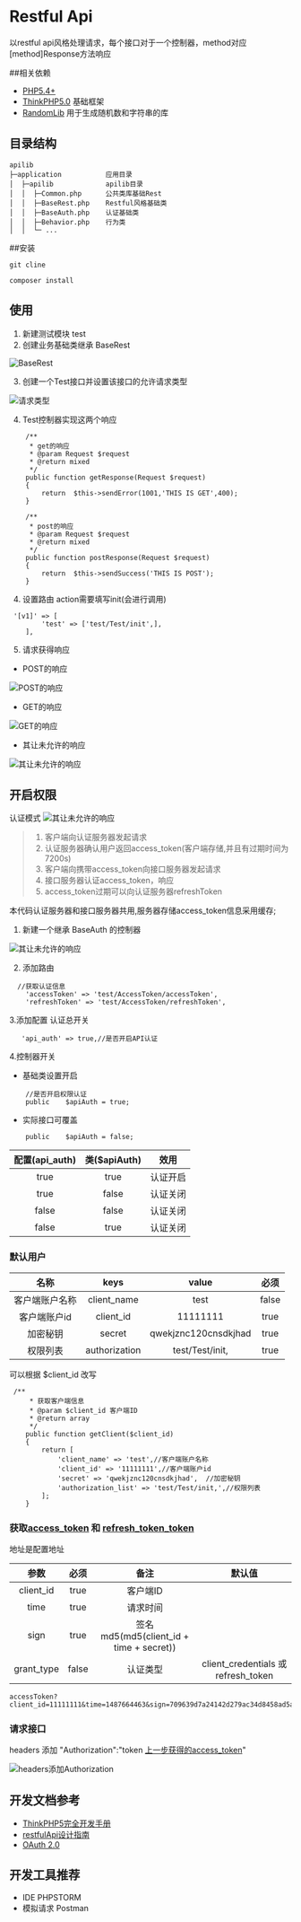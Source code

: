 Restful Api 
===============
以restful api风格处理请求，每个接口对于一个控制器，method对应[method]Response方法响应
 
 
##相关依赖
 - [PHP5.4+]()
 - [ThinkPHP5.0](https://github.com/top-think/think) 基础框架
 - [RandomLib](https://github.com/ircmaxell/RandomLib) 用于生成随机数和字符串的库
 

## 目录结构


~~~
apilib
├─application           应用目录
│  ├─apilib             apilib目录
│  │  ├─Common.php      公共类库基础Rest
│  │  ├─BaseRest.php    Restful风格基础类
│  │  ├─BaseAuth.php    认证基础类
│  │  ├─Behavior.php    行为类
│  │  └─ ...            

~~~


##安装

```
git cline 
    
composer install
```
## 使用

 1. 新建测试模块 test
 2. 创建业务基础类继承 BaseRest
 

![BaseRest](./doc/images/1.png)

 3. 创建一个Test接口并设置该接口的允许请求类型 
 
![请求类型](./doc/images/2.png)

 4. Test控制器实现这两个响应
 

```
    /**
     * get的响应
     * @param Request $request
     * @return mixed
     */
    public function getResponse(Request $request)
    {
        return  $this->sendError(1001,'THIS IS GET',400);
    }

    /**
     * post的响应
     * @param Request $request
     * @return mixed
     */
    public function postResponse(Request $request)
    {
        return  $this->sendSuccess('THIS IS POST');
    }

```
 
 4. 设置路由 action需要填写init(会进行调用)
 
```
 '[v1]' => [
        'test' => ['test/Test/init',],
    ],
```
 5. 请求获得响应
 
 
 - POST的响应
 
 
![POST的响应](./doc/images/3.png)


 - GET的响应
 
 
![GET的响应](./doc/images/4.png)
 
 - 其让未允许的响应
 
 
![其让未允许的响应](./doc/images/5.png)



## 开启权限
  认证模式
![其让未允许的响应](./doc/images/7.png)

> 1. 客户端向认证服务器发起请求
> 2. 认证服务器确认用户返回access_token(客户端存储,并且有过期时间为7200s)
> 3. 客户端向携带access_token向接口服务器发起请求
> 4. 接口服务器认证access_token，响应
> 5. access_token过期可以向认证服务器refreshToken

本代码认证服务器和接口服务器共用,服务器存储access_token信息采用缓存;



 1. 新建一个继承 BaseAuth 的控制器
 
 
![其让未允许的响应](./doc/images/6.png)


 2. 添加路由
 
```
  //获取认证信息
    'accessToken' => 'test/AccessToken/accessToken',
    'refreshToken' => 'test/AccessToken/refreshToken',
```

 3.添加配置 认证总开关
 
```
   'api_auth' => true,//是否开启API认证
```

 4.控制器开关 
  - 基础类设置开启
  
```
    //是否开启权限认证
    public    $apiAuth = true;
```
 - 实际接口可覆盖
    
```
    public    $apiAuth = false;
```


|配置(api_auth)|类($apiAuth)|效用|
|:---:|:---:|:---:|
|true|true|认证开启|
|true|false|认证关闭|
|false|false|认证关闭|
|false|true|认证关闭|


### 默认用户

|名称|keys|value|必须|
|:---:|:---:|:---:|:---:|
|客户端账户名称|client_name|test|false|
|客户端账户id|client_id|11111111|true|
|加密秘钥|secret|qwekjznc120cnsdkjhad|true|
|权限列表|authorization|test/Test/init,|true|

可以根据 $client_id 改写


```
 /**
     * 获取客户端信息
     * @param $client_id 客户端ID
     * @return array
     */
    public function getClient($client_id)
    {
        return [
            'client_name' => 'test',//客户端账户名称
            'client_id' => '11111111',//客户端账户id
            'secret' => 'qwekjznc120cnsdkjhad',  //加密秘钥
            'authorization_list' => 'test/Test/init,',//权限列表
        ];
    }

```



### 获取[access_token](host/accessToken) 和  [refresh_token_token](host/refreshToken)
地址是配置地址



|参数|必须|备注|默认值|
|:---:|:---:|:---:|:---:|
|client_id|true|客户端ID||
|time|true|请求时间||
|sign|true|签名md5(md5(client_id + time + secret))||
|grant_type|false|认证类型| client_credentials 或 refresh_token |


```
accessToken?client_id=11111111&time=1487664463&sign=709639d7a24142d279ac34d8458ad5af&grant_type=client_credentials
```
 
 

### 请求接口 


headers  添加 "Authorization":"token [上一步获得的access_token]()"
  
![headers添加Authorization](./doc/images/9.png)





## 开发文档参考


 - [ThinkPHP5完全开发手册](http://www.kancloud.cn/manual/thinkphp5)
 - [restfulApi设计指南](http://www.ruanyifeng.com/blog/2014/05/restful_api.html)
 - [OAuth 2.0](http://www.ruanyifeng.com/blog/2014/05/oauth_2_0.html)
 
 

## 开发工具推荐
 - IDE PHPSTORM
 - 模拟请求 Postman


